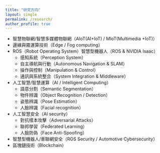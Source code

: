 ```yaml
---
title: "研究方向"
layout: single
permalink: /research/
author_profile: true
---
```


- 智慧物聯網/智慧多媒體物聯網（AIoT(AI+IoT) / MIoT(Multimedia +IoT)）
- 邊緣與霧運算技術（Edge / Fog computing）
- ROS（Robot Operating System）智慧型機器人（ROS & NVIDIA Isaac）
	- 感知系統（Perception System）
	- 自主導航與行動（Autonomous Navigation & SLAM）
	- 操作與控制（Manipulation & Control）
	- 通訊與系統整合（System Integration & Middleware）
- 人工智慧/智慧運算（AI / Intelligent Computing）
	- 語意分割（Semantic Segmentation）
	- 物件辨識（Object Recognition / Detection）
	- 姿態辨識（Pose Estimation）
	- 人臉辨識（Facial recognition）
- 人工智慧安全（AI security）
	- 對抗樣本攻擊（Adversarial Attacks）
	- 聯邦學習（Federated Learning）
	- 人臉防偽（Face Anti-Spoofing）
- 智慧型機器人/車聯網安全（ROS Security / Automotive Cybersecurity）
- 區塊鏈技術（Blockchain）
